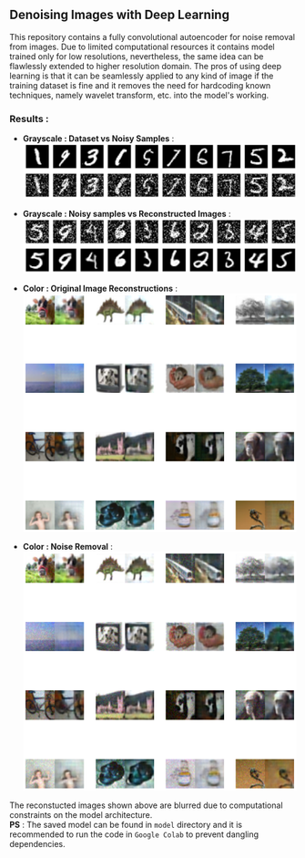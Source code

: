 ## Denoising Images with Deep Learning  
This repository contains a fully convolutional autoencoder for noise removal from images. Due to limited computational resources it contains model trained only for low resolutions, nevertheless, the same idea can be flawlessly extended to higher resolution domain. The pros of using deep learning is that it can be seamlessly applied to any kind of image if the training dataset is fine and it removes the need for hardcoding known techniques, namely wavelet transform, etc. into the model's working.  

### Results :  
 * **Grayscale : Dataset vs Noisy Samples** :  
 ![Pure vs Noisy](assets/img_comparison.png "Pure vs Noisy")  


 * **Grayscale : Noisy samples vs Reconstructed Images** :  
 ![Noisy vs Recon](assets/denoised_images.png "Noisy vs Reconstructed")


 * **Color : Original Image Reconstructions** :
 ![Reconstructions](assets/original.png "Reconstructions")  


 * **Color : Noise Removal** :
 ![Noise removed](assets/fine_tuned.png "Noise removed")

The reconstucted images shown above are blurred due to computational constraints on the model architecture.  
**PS** : The saved model can be found in ```model``` directory and it is recommended to run the code in ```Google Colab``` to prevent dangling dependencies.
